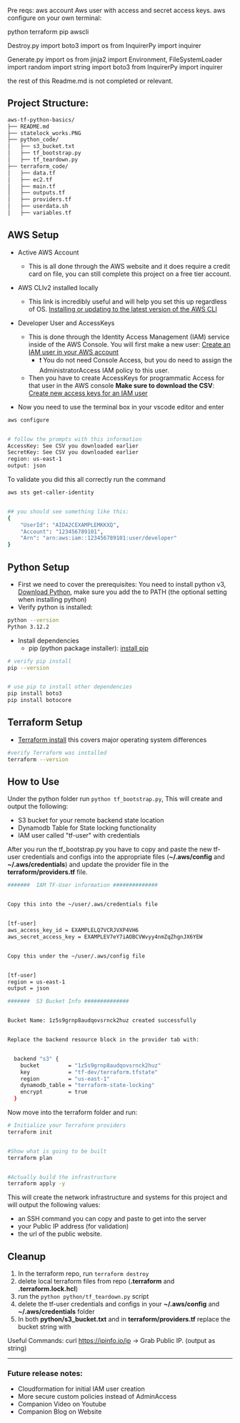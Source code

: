 Pre reqs:
aws account
Aws user with access and secret access keys. 
aws configure on your own terminal: 


python
terraform
pip
awscli

Destroy.py
import boto3
import os
from InquirerPy import inquirer


Generate.py
import os
from jinja2 import Environment, FileSystemLoader
import random
import string
import boto3
from InquirerPy import inquirer


the rest of this Readme.md is not completed or relevant. 

## Project Structure:

```bash
aws-tf-python-basics/
├── README.md
├── statelock_works.PNG
├── python_code/
│   ├── s3_bucket.txt
│   ├── tf_bootstrap.py
│   ├── tf_teardown.py
├── terraform_code/
│   ├── data.tf
│   ├── ec2.tf
│   ├── main.tf
│   ├── outputs.tf
│   ├── providers.tf
│   ├── userdata.sh
│   ├── variables.tf
```

## AWS Setup

- Active AWS Account

  - This is all done through the AWS website and it does require a credit card on file, you can still complete this project on a free tier account.

- AWS CLIv2 installed locally

  - This link is incredibly useful and will help you set this up regardless of OS. [Installing or updating to the latest version of the AWS CLI](https://docs.aws.amazon.com/cli/latest/userguide/getting-started-install.html)

- Developer User and AccessKeys
  - This is done through the Identity Access Management (IAM) service inside of the AWS Console. You will first make a new user: [Create an IAM user in your AWS account](https://docs.aws.amazon.com/IAM/latest/UserGuide/id_users_create.html)
    - :exclamation: You do not need Console Access, but you do need to assign the AdministratorAccess IAM policy to this user.
  - Then you have to create AccessKeys for programmatic Access for that user in the AWS console **Make sure to download the CSV**: [Create new access keys for an IAM user](https://docs.aws.amazon.com/keyspaces/latest/devguide/create.keypair.html)
- Now you need to use the terminal box in your vscode editor and enter

```bash
aws configure


# follow the prompts with this information
AccessKey: See CSV you downloaded earlier
SecretKey: See CSV you downloaded earlier
region: us-east-1
output: json
```

To validate you did this all correctly run the command

```bash
aws sts get-caller-identity


## you should see something like this:
{
    "UserId": "AIDA2CEXAMPLEMKKXQ",
    "Account": "123456789101",
    "Arn": "arn:aws:iam::123456789101:user/developer"
}
```

## Python Setup

- First we need to cover the prerequisites:
  You need to install python v3, [Download Python](https://www.python.org/downloads/), make sure you add the to PATH (the optional setting when installing python)
- Verify python is installed:

```bash
python --version
Python 3.12.2
```

- Install dependencies
  - pip (python package installer): [install pip](https://bootstrap.pypa.io/get-pip.py)

```bash
# verify pip install
pip --version


# use pip to install other dependencies
pip install boto3
pip install botocore
```

## Terraform Setup

- [Terraform install](https://developer.hashicorp.com/terraform/tutorials/aws-get-started/install-cli) this covers major operating system differences

```bash
#verify Terraform was installed
terraform --version
```

## How to Use

Under the python folder run `python tf_bootstrap.py`, This will create and output the following:

- S3 bucket for your remote backend state location
- Dynamodb Table for State locking functionality
- IAM user called "tf-user" with credentials

After you run the tf_bootstrap.py you have to copy and paste the new tf-user credentials and configs into the appropriate files (**~/.aws/config** and **~/.aws/credentials**) and update the provider file in the **terraform/providers.tf** file.

```bash
#######  IAM TF-User information ##############


Copy this into the ~/user/.aws/credentials file


[tf-user]
aws_access_key_id = EXAMPLELQ7VCRJVXP4VH6
aws_secret_access_key = EXAMPLEV7eY7iAOBCVWvyy4nmZqZhgnJX6YEW


Copy this under the ~/user/.aws/config file


[tf-user]
region = us-east-1
output = json


```

```bash
#######  S3 Bucket Info ##############


Bucket Name: 1z5s9grnp8audqovsrnck2huz created successfully


Replace the backend resource block in the provider tab with:


  backend "s3" {
    bucket         = "1z5s9grnp8audqovsrnck2huz"
    key            = "tf-dev/terraform.tfstate"
    region         = "us-east-1"
    dynamodb_table = "terraform-state-locking"
    encrypt        = true
  }
```

Now move into the terraform folder and run:

```bash
# Initialize your Terraform providers
terraform init


#Show what is going to be built
terraform plan


#Actually build the infrastructure
terraform apply -y
```

This will create the network infrastructure and systems for this project and will output the following values:

- an SSH command you can copy and paste to get into the server
- your Public IP address (for validation)
- the url of the public website.

## Cleanup

1. In the terraform repo, run `terraform destroy`
2. delete local terraform files from repo (**.terraform** and **.terraform.lock.hcl**)
3. run the `python python/tf_teardown.py` script
4. delete the tf-user credentials and configs in your **~/.aws/config** and **~/.aws/credentials** folder
5. In both **python/s3_bucket.txt** and in **terraform/providers.tf** replace the bucket string with <placeholder>

Useful Commands:
curl https://ipinfo.io/ip
-> Grab Public IP. (output as string)

---

### Future release notes:

- Cloudformation for initial IAM user creation
- More secure custom policies instead of AdminAccess
- Companion Video on Youtube
- Companion Blog on Website
